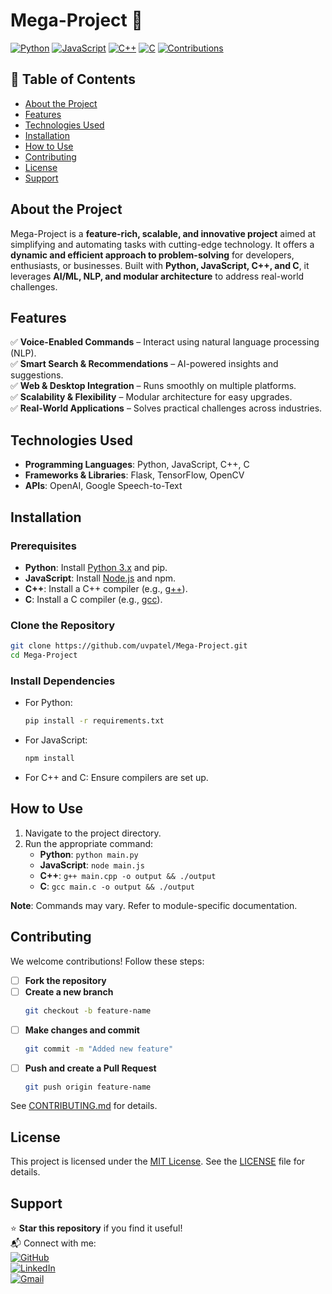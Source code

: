 # Mega-Project 🚀

[![Python](https://img.shields.io/badge/Language-Python-blue.svg?style=for-the-badge&logo=python)](https://www.python.org/)
[![JavaScript](https://img.shields.io/badge/Language-JavaScript-yellow.svg?style=for-the-badge&logo=javascript)](https://developer.mozilla.org/en-US/docs/Web/JavaScript)
[![C++](https://img.shields.io/badge/Language-C%2B%2B-blue.svg?style=for-the-badge&logo=c%2b%2b)](https://en.cppreference.com/w/cpp)
[![C](https://img.shields.io/badge/Language-C-blue.svg?style=for-the-badge&logo=c)](https://en.cppreference.com/w/c)
[![Contributions](https://img.shields.io/badge/Contributions-Welcome-brightgreen.svg?style=for-the-badge)](https://github.com/uvpatel/Mega-Project/blob/main/CONTRIBUTING.md)

## 📌 Table of Contents
- [About the Project](#about-the-project)
- [Features](#features)
- [Technologies Used](#technologies-used)
- [Installation](#installation)
- [How to Use](#how-to-use)
- [Contributing](#contributing)
- [License](#license)
- [Support](#support)

## About the Project
Mega-Project is a **feature-rich, scalable, and innovative project** aimed at simplifying and automating tasks with cutting-edge technology. It offers a **dynamic and efficient approach to problem-solving** for developers, enthusiasts, or businesses. Built with **Python, JavaScript, C++, and C**, it leverages **AI/ML, NLP, and modular architecture** to address real-world challenges.

## Features
✅ **Voice-Enabled Commands** – Interact using natural language processing (NLP).  
✅ **Smart Search & Recommendations** – AI-powered insights and suggestions.  
✅ **Web & Desktop Integration** – Runs smoothly on multiple platforms.  
✅ **Scalability & Flexibility** – Modular architecture for easy upgrades.  
✅ **Real-World Applications** – Solves practical challenges across industries.

## Technologies Used
- **Programming Languages**: Python, JavaScript, C++, C  
- **Frameworks & Libraries**: Flask, TensorFlow, OpenCV  
- **APIs**: OpenAI, Google Speech-to-Text  

## Installation
### Prerequisites
- **Python**: Install [Python 3.x](https://www.python.org/downloads/) and pip.  
- **JavaScript**: Install [Node.js](https://nodejs.org/) and npm.  
- **C++**: Install a C++ compiler (e.g., [g++](https://gcc.gnu.org/)).  
- **C**: Install a C compiler (e.g., [gcc](https://gcc.gnu.org/)).  

### Clone the Repository
```sh
git clone https://github.com/uvpatel/Mega-Project.git
cd Mega-Project
```

### Install Dependencies
- For Python:  
  ```sh
  pip install -r requirements.txt
  ```
- For JavaScript:  
  ```sh
  npm install
  ```
- For C++ and C: Ensure compilers are set up.

## How to Use
1. Navigate to the project directory.  
2. Run the appropriate command:  
   - **Python**: `python main.py`  
   - **JavaScript**: `node main.js`  
   - **C++**: `g++ main.cpp -o output && ./output`  
   - **C**: `gcc main.c -o output && ./output`  

**Note**: Commands may vary. Refer to module-specific documentation.

## Contributing
We welcome contributions! Follow these steps:

- [ ] **Fork the repository**  
- [ ] **Create a new branch**  
  ```sh
  git checkout -b feature-name
  ```
- [ ] **Make changes and commit**  
  ```sh
  git commit -m "Added new feature"
  ```
- [ ] **Push and create a Pull Request**  
  ```sh
  git push origin feature-name
  ```

See [CONTRIBUTING.md](https://github.com/uvpatel/Mega-Project/blob/main/CONTRIBUTING.md) for details.

## License
This project is licensed under the [MIT License](https://github.com/uvpatel/Mega-Project/blob/main/LICENSE). See the [LICENSE](https://github.com/uvpatel/Mega-Project/blob/main/LICENSE) file for details.

## Support
⭐ **Star this repository** if you find it useful!  
📬 Connect with me:  
[![GitHub](https://img.shields.io/badge/GitHub-UrvilPatel7271-blue?style=flat-square&logo=github)](https://github.com/uvpatel)  
[![LinkedIn](https://img.shields.io/badge/LinkedIn-Connect-blue?style=flat-square&logo=linkedin)](https://www.linkedin.com/in/urvil-patel-6995a0320)  
[![Gmail](https://img.shields.io/badge/Gmail-uvpatel7271@gmail.com-red?style=flat-square&logo=gmail)](mailto:uvpatel7271@gmail.com)

